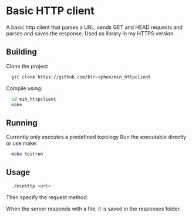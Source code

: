 
# Basic HTTP client

A basic http client that parses a URL, sends GET and HEAD requests and parses and saves the response.
Used as library in my HTTPS version.

## Building

Clone the project
```bash
  git clone https://github.com/blr-ophon/min_httpclient
```
Compile using:

```bash
  cd min_httpclient
  make
```
## Running

Currently only executes a predefined topology
Run the executable directly or use make:

```bash
  make testrun
```

## Usage

```bash
  ./minhttp <url>
```
Then specify the request method.

When the server responds with a file, it is saved in the responses folder. 



